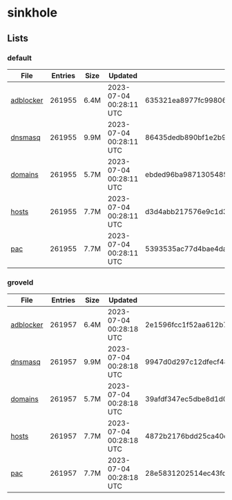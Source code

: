 # sinkhole

## Lists

### default

|File|Entries|Size|Updated|Hash|
|-|-|-|-|-|
|[adblocker](https://raw.githubusercontent.com/groveld/sinkhole/lists/default/adblocker.txt)|261955|6.4M|2023-07-04 00:28:11 UTC|635321ea8977fc998063d46f17adcc934908a47340ae255eb3c0c1d1d87d402e|
|[dnsmasq](https://raw.githubusercontent.com/groveld/sinkhole/lists/default/dnsmasq.txt)|261955|9.9M|2023-07-04 00:28:11 UTC|86435dedb890bf1e2b96c4ec843d839ee654886bdd3aeb12651581aeaf26eb68|
|[domains](https://raw.githubusercontent.com/groveld/sinkhole/lists/default/domains.txt)|261955|5.7M|2023-07-04 00:28:11 UTC|ebded96ba9871305485fea5c8914ac0b1e2f7c12abb7b918c60f7f9e9b35d2c5|
|[hosts](https://raw.githubusercontent.com/groveld/sinkhole/lists/default/hosts.txt)|261955|7.7M|2023-07-04 00:28:11 UTC|d3d4abb217576e9c1d362ab821d88ca11ef29111947f32503a4dd19a13576157|
|[pac](https://raw.githubusercontent.com/groveld/sinkhole/lists/default/pac.txt)|261955|7.7M|2023-07-04 00:28:11 UTC|5393535ac77d4bae4da4d6910131ede949553b874ff3b746f01f1f66ef33c174|

### groveld

|File|Entries|Size|Updated|Hash|
|-|-|-|-|-|
|[adblocker](https://raw.githubusercontent.com/groveld/sinkhole/lists/groveld/adblocker.txt)|261957|6.4M|2023-07-04 00:28:18 UTC|2e1596fcc1f52aa612b731c889b5bb25173c142c42918afe92ea3bc253de9186|
|[dnsmasq](https://raw.githubusercontent.com/groveld/sinkhole/lists/groveld/dnsmasq.txt)|261957|9.9M|2023-07-04 00:28:18 UTC|9947d0d297c12dfecf48b4b5201a123a0909c40d53f47a184f26061deec50d65|
|[domains](https://raw.githubusercontent.com/groveld/sinkhole/lists/groveld/domains.txt)|261957|5.7M|2023-07-04 00:28:18 UTC|39afdf347ec5dbe8d1d011cd9126b95eff45cf82649847efccb3bf991fe21f3a|
|[hosts](https://raw.githubusercontent.com/groveld/sinkhole/lists/groveld/hosts.txt)|261957|7.7M|2023-07-04 00:28:18 UTC|4872b2176bdd25ca40e38038d748e0a72643c0dbd2dedd14dd4868adf77f24c4|
|[pac](https://raw.githubusercontent.com/groveld/sinkhole/lists/groveld/pac.txt)|261957|7.7M|2023-07-04 00:28:18 UTC|28e5831202514ec43fd71809833f829af184457c0db63e9d75f4f3d1c578665e|
